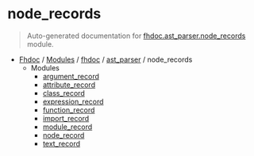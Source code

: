# node_records

> Auto-generated documentation for [fhdoc.ast_parser.node_records](../../../../fhdoc/ast_parser/node_records/__init__.py) module.

- [Fhdoc](../../../README.md#fhdoc-index) / [Modules](../../../MODULES.md#fhdoc-modules) / [fhdoc](../../index.md#fhdoc) / [ast_parser](../index.md#ast_parser) / node_records
    - Modules
        - [argument_record](argument_record.md#argument_record)
        - [attribute_record](attribute_record.md#attribute_record)
        - [class_record](class_record.md#class_record)
        - [expression_record](expression_record.md#expression_record)
        - [function_record](function_record.md#function_record)
        - [import_record](import_record.md#import_record)
        - [module_record](module_record.md#module_record)
        - [node_record](node_record.md#node_record)
        - [text_record](text_record.md#text_record)
